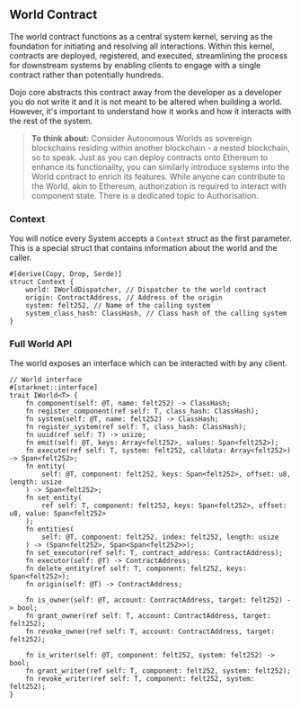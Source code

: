 ## World Contract

The world contract functions as a central system kernel, serving as the foundation for initiating and resolving all interactions. Within this kernel, contracts are deployed, registered, and executed, streamlining the process for downstream systems by enabling clients to engage with a single contract rather than potentially hundreds.

Dojo core abstracts this contract away from the developer as a developer you do not write it and it is not meant to be altered when building a world. However, it's important to understand how it works and how it interacts with the rest of the system.


> **To think about:** Consider Autonomous Worlds as sovereign blockchains residing within another blockchain - a nested blockchain, so to speak. Just as you can deploy contracts onto Ethereum to enhance its functionality, you can similarly introduce systems into the World contract to enrich its features. While anyone can contribute to the World, akin to Ethereum, authorization is required to interact with component state. There is a dedicated topic to Authorisation.


### Context

You will notice every System accepts a `Context` struct as the first parameter. This is a special struct that contains information about the world and the caller.

```rust,ignore
#[derive(Copy, Drop, Serde)]
struct Context {
    world: IWorldDispatcher, // Dispatcher to the world contract
    origin: ContractAddress, // Address of the origin
    system: felt252, // Name of the calling system
    system_class_hash: ClassHash, // Class hash of the calling system
}
```

### Full World API

The world exposes an interface which can be interacted with by any client.

```rust,ignore
// World interface
#[starknet::interface]
trait IWorld<T> {
    fn component(self: @T, name: felt252) -> ClassHash;
    fn register_component(ref self: T, class_hash: ClassHash);
    fn system(self: @T, name: felt252) -> ClassHash;
    fn register_system(ref self: T, class_hash: ClassHash);
    fn uuid(ref self: T) -> usize;
    fn emit(self: @T, keys: Array<felt252>, values: Span<felt252>);
    fn execute(ref self: T, system: felt252, calldata: Array<felt252>) -> Span<felt252>;
    fn entity(
        self: @T, component: felt252, keys: Span<felt252>, offset: u8, length: usize
    ) -> Span<felt252>;
    fn set_entity(
        ref self: T, component: felt252, keys: Span<felt252>, offset: u8, value: Span<felt252>
    );
    fn entities(
        self: @T, component: felt252, index: felt252, length: usize
    ) -> (Span<felt252>, Span<Span<felt252>>);
    fn set_executor(ref self: T, contract_address: ContractAddress);
    fn executor(self: @T) -> ContractAddress;
    fn delete_entity(ref self: T, component: felt252, keys: Span<felt252>);
    fn origin(self: @T) -> ContractAddress;

    fn is_owner(self: @T, account: ContractAddress, target: felt252) -> bool;
    fn grant_owner(ref self: T, account: ContractAddress, target: felt252);
    fn revoke_owner(ref self: T, account: ContractAddress, target: felt252);

    fn is_writer(self: @T, component: felt252, system: felt252) -> bool;
    fn grant_writer(ref self: T, component: felt252, system: felt252);
    fn revoke_writer(ref self: T, component: felt252, system: felt252);
}
```